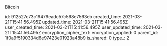 Bitcoin

id: 912527c73c19479eadc57c568e7563eb
created_time: 2021-03-21T15:41:56.495Z
updated_time: 2021-03-21T15:41:56.495Z
user_created_time: 2021-03-21T15:41:56.495Z
user_updated_time: 2021-03-21T15:41:56.495Z
encryption_cipher_text: 
encryption_applied: 0
parent_id: 1f0a9f5190334d6e97423e01923a48b9
is_shared: 0
type_: 2